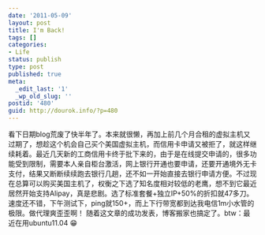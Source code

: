 ```yaml
---
date: '2011-05-09'
layout: post
title: I'm Back!
tags: []
categories:
- Life
status: publish
type: post
published: true
meta:
  _edit_last: '1'
  _wp_old_slug: ''
postid: '480'
guid: http://dourok.info/?p=480
---
```

看下日期blog荒废了快半年了。本来就很懒，再加上前几个月合租的虚拟主机又过期了，想趁这个机会自己买个美国虚拟主机，而信用卡申请又被拒了，就这样继续耗着。最近几天新的工商信用卡终于批下来的，由于是在线提交申请的，很多功能受到限制，需要本人亲自柜台激活，网上银行开通也要申请，还要开通境外无卡支付，结果又断断续续跑去银行几趟，还不如一开始直接去银行申请方便。不过现在总算可以购买美国主机了，权衡之下选了知名度相对较低的老鹰，想不到它最近居然开始支持Alipay，真是悲剧。选了标准套餐+独立IP+50%的折扣就47多刀。速度还不错，下午测试下，ping就150+，而上下行带宽都到达我电信1m小水管的极限。做代理爽歪歪啊！
随着这文章的成功发表，博客搬家也搞定了。btw：最近在用ubuntu11.04 :grin:
